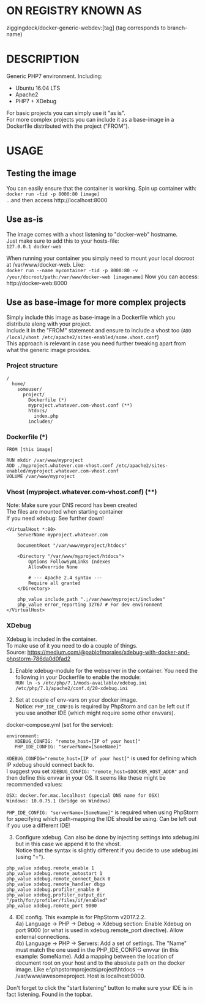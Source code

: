# ON REGISTRY KNOWN AS 
ziggingdock/docker-generic-webdev:[tag] (tag corresponds to branch-name)

# DESCRIPTION
Generic PHP7 environment. Including:  
* Ubuntu 16.04 LTS
* Apache2
* PHP7 + XDebug

For basic projects you can simply use it "as is".  
For more complex projects you can include it as a base-image in a Dockerfile distributed with the project ("FROM").


# USAGE

## Testing the image
You can easily ensure that the container is working. Spin up container with:  
```docker run -tid -p 8000:80 [image]```  
...and then access http://localhost:8000  

## Use as-is 
The image comes with a vhost listening to "docker-web" hostname.  
Just make sure to add this to your hosts-file:  
```127.0.0.1 docker-web```  

When running your container you simply need to mount your local docroot at /var/www/docker-web. Like:  
```docker run --name mycontainer -tid -p 8000:80 -v /your/docroot/path:/var/www/docker-web [imagename]```
Now you can access:  
http://docker-web:8000

## Use as base-image for more complex projects
Simply include this image as base-image in a Dockerfile which you distribute along with your project.  
Include it in the "FROM" statement and ensure to include a vhost too (```ADD /local/vhost /etc/apache2/sites-enabled/some.vhost.conf```)  
This approach is relevant in case you need further tweaking apart from what the generic image provides.  

### Project structure
```
/
  home/
    someuser/
      project/
        Dockerfile (*)
        myproject.whatever.com-vhost.conf (**)
        htdocs/
          index.php
        includes/
```

### Dockerfile (*)
```
FROM [this image]

RUN mkdir /var/www/myproject
ADD ./myproject.whatever.com-vhost.conf /etc/apache2/sites-enabled/myproject.whatever.com-vhost.conf
VOLUME /var/www/myproject
```


### Vhost (myproject.whatever.com-vhost.conf) (**)
Note: Make sure your DNS record has been created   
The files are mounted when starting container  
If you need xdebug: See further down!  

```
<VirtualHost *:80>
    ServerName myproject.whatever.com

    DocumentRoot "/var/www/myproject/htdocs"

    <Directory "/var/www/myproject/htdocs">
        Options FollowSymLinks Indexes
        AllowOverride None
        
        # --- Apache 2.4 syntax ---
        Require all granted
    </Directory>

    php_value include_path ".;/var/www/myproject/includes"
    php_value error_reporting 32767 # For dev environment
</VirtualHost>
```

### XDebug
Xdebug is included in the container.  
To make use of it you need to do a couple of things.  
Source: https://medium.com/@pablofmorales/xdebug-with-docker-and-phpstorm-786da0d0fad2  

1) Enable xdebug-module for the webserver in the container. You need the following in your Dockerfile to enable the module:  
```RUN ln -s /etc/php/7.1/mods-available/xdebug.ini /etc/php/7.1/apache2/conf.d/20-xdebug.ini``` 

2) Set at couple of env-vars on your docker image.  
Notice: ```PHP_IDE_CONFIG``` is required by PhpStorm and can be left out if you use another IDE (which might require some other envvars).  

docker-compose.yml (set for the service):  
```
environment:
   XDEBUG_CONFIG: "remote_host=[IP of your host]"
   PHP_IDE_CONFIG: "serverName=[SomeName]"
```

```XDEBUG_CONFIG="remote_host=[IP of your host]"``` is used for defining which IP xdebug should connect back to.  
I suggest you set ```XDEBUG_CONFIG: "remote_host=$DOCKER_HOST_ADDR"``` and then define this envvar in your OS. It seems like these might be recommended values:  
```
OSX: docker.for.mac.localhost (special DNS name for OSX)  
Windows: 10.0.75.1 (bridge on Windows)  
```


```PHP_IDE_CONFIG: "serverName=[SomeName]"``` is required when using PhpStorm for specifying which path-mapping the IDE should be using. Can be left out if you use a different IDE! 

3) Configure xdebug. Can also be done by injecting settings into xdebug.ini but in this case we append it to the vhost.  
Notice that the syntax is slightly different if you decide to use xdebug.ini (using "=").  
```
php_value xdebug.remote_enable 1
php_value xdebug.remote_autostart 1
php_value xdebug.remote_connect_back 0
php_value xdebug.remote_handler dbgp
php_value xdebug.profiler_enable 0
php_value xdebug.profiler_output_dir "/path/for/profiler/files/if/enabled"
php_value xdebug.remote_port 9000
```

4) IDE config. This example is for PhpStorm v2017.2.2.  
4a) Language -> PHP -> Debug -> Xdebug section: Enable Xdebug on port 9000 (or what is used in xdebug.remote_port directive). Allow external connections.  
4b) Language -> PHP -> Servers: Add a set of settings. The "Name" must match the one used in the PHP_IDE_CONFIG envvar (in this example: SomeName). Add a mapping between the location of document root on your host and to the absolute path on the docker image. Like e:\phpstormprojects\project\htdocs --> /var/www/awesomeproject. Host is localhost:9000.  


Don't forget to click the "start listening" button to make sure your IDE is in fact listening. Found in the topbar. 

